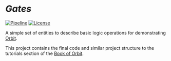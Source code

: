 # _Gates_

[![Pipeline](https://github.com/hyperspace-labs/gates/workflows/Pipeline/badge.svg)](https://github.com/hyperspace-labs/gates/actions) [![License](https://img.shields.io/badge/License-MIT-yellow.svg)](https://opensource.org/license/mit) 

A simple set of entities to describe basic logic operations for demonstrating [Orbit](https://github.com/cdotrus/orbit.git).

This project contains the final code and similar project structure to the tutorials section of the [Book of Orbit](https://cdotrus.github.io/orbit/tutorials/tutorials.html).